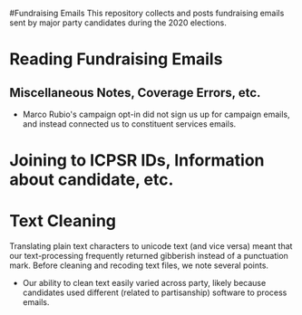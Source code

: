#Fundraising Emails
 This repository collects and posts fundraising emails sent by major party candidates during the 2020 elections.

# Reading Fundraising Emails

## Miscellaneous Notes, Coverage Errors, etc.

- Marco Rubio's campaign opt-in did not sign us up for campaign emails, and instead connected us to constituent services emails.

# Joining to ICPSR IDs, Information about candidate, etc.

# Text Cleaning

Translating plain text characters to unicode text (and vice versa) meant that our text-processing frequently returned gibberish instead of a punctuation mark. Before cleaning and recoding text files, we note several points.

- Our ability to clean text easily varied across party, likely because candidates used different (related to partisanship) software to process emails.


